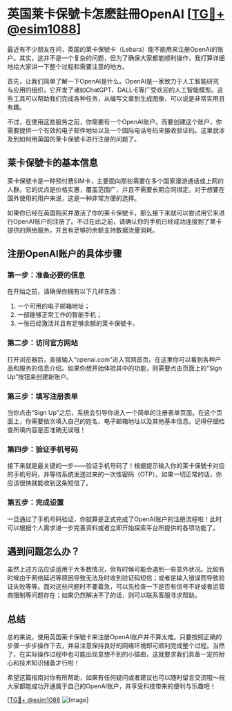 # 英国莱卡保號卡怎麽註冊OpenAI [[TG💪+ @esim1088](https://t.me/s/esim1088)]

最近有不少朋友在问，英国的莱卡保號卡（Lebara）能不能用来注册OpenAI的账户。其实，这并不是一个复杂的问题，但为了确保大家都能顺利操作，我打算详细地给大家讲一下整个过程和需要注意的地方。

首先，让我们简单了解一下OpenAI是什么。OpenAI是一家致力于人工智能研究与应用的组织，它开发了诸如ChatGPT、DALL-E等广受欢迎的人工智能模型。这些工具可以帮助我们完成各种任务，从编写文章到生成图像，可以说是非常实用且有趣。

不过，在使用这些服务之前，你需要有一个OpenAI账户。而要创建这个账户，你需要提供一个有效的电子邮件地址以及一个国际电话号码来接收验证码。这里就涉及到如何用英国的莱卡保號卡进行注册的问题了。

## 莱卡保號卡的基本信息

莱卡保號卡是一种预付费SIM卡，主要面向那些需要在多个国家漫游通话或上网的人群。它的优点是价格实惠，覆盖范围广，并且不需要长期合同绑定。对于想要在国外使用的用户来说，这是一种非常方便的选择。

如果你已经在英国购买并激活了你的莱卡保號卡，那么接下来就可以尝试用它来进行OpenAI账户的注册了。不过在此之前，请确认你的手机已经成功连接到了莱卡提供的网络服务，并且有足够的余额支持数据流量消耗。

## 注册OpenAI账户的具体步骤

### 第一步：准备必要的信息
在开始之前，请确保你拥有以下几样东西：
1. 一个可用的电子邮箱地址；
2. 一部能够正常工作的智能手机；
3. 一张已经激活并且有足够余额的莱卡保號卡。

### 第二步：访问官方网站
打开浏览器后，直接输入“openai.com”进入官网首页。在这里你可以看到各种产品和服务的信息介绍。如果你想开始体验其中的功能，则需要点击页面上的“Sign Up”按钮来创建新账户。

### 第三步：填写注册表单
当你点击“Sign Up”之后，系统会引导你进入一个简单的注册表单页面。在这个页面上，你需要依次填入自己的姓名、电子邮箱地址以及其他基本信息。记得仔细检查所填内容是否准确无误哦！

### 第四步：验证手机号码
接下来就是最关键的一步——验证手机号码了！根据提示输入你的莱卡保號卡对应的手机号码，并等待系统发送过来的一次性密码（OTP）。如果一切正常的话，你应该很快就能收到这条短信了。

### 第五步：完成设置
一旦通过了手机号码验证，你就算是正式完成了OpenAI账户的注册流程啦！此时可以根据个人需求进一步完善资料或者立即开始探索平台所提供的各项功能了。

## 遇到问题怎么办？
虽然上述方法应该适用于大多数情况，但有时候可能会遇到一些意外状况。比如有时候由于网络延迟等原因导致无法及时收到验证码短信；或者是输入错误而导致验证失败等等。面对这些问题时不要着急，可以先检查一下是否有信号不好或者运营商限制等问题存在；如果仍然解决不了的话，则可以联系客服寻求帮助。

## 总结
总的来说，使用英国莱卡保號卡来注册OpenAI账户并不算太难。只要按照正确的步骤一步步操作下去，并且注意保持良好的网络环境即可顺利完成整个过程。当然了，在实际操作过程中也可能出现意想不到的小插曲，这就要求我们具备一定的耐心和技术知识储备才行啦！

希望这篇指南对你有所帮助，如果有任何疑问或者建议也可以随时留言交流哦～祝大家都能成功开通属于自己的OpenAI账户，并享受科技带来的便利与乐趣吧！

[[TG💪+ @esim1088](https://t.me/s/esim1088) ![Image](https://i.postimg.cc/4NQfJmqS/Snipaste-2025-05-13-00-14-12.png)]